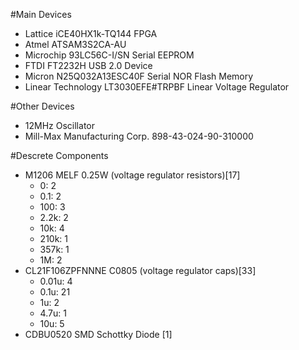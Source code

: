 #Main Devices
* Lattice iCE40HX1k-TQ144 FPGA
* Atmel ATSAM3S2CA-AU
* Microchip 93LC56C-I/SN Serial EEPROM
* FTDI FT2232H USB 2.0 Device
* Micron N25Q032A13ESC40F Serial NOR Flash Memory
* Linear Technology LT3030EFE#TRPBF Linear Voltage Regulator

#Other Devices
* 12MHz Oscillator
* Mill-Max Manufacturing Corp. 898-43-024-90-310000

#Descrete Components
* M1206 MELF 0.25W (voltage regulator resistors)[17]
  * 0: 2
  * 0.1: 2
  * 100: 3
  * 2.2k: 2
  * 10k: 4
  * 210k: 1
  * 357k: 1
  * 1M: 2
* CL21F106ZPFNNNE C0805 (voltage regulator caps)[33]
  * 0.01u: 4
  * 0.1u: 21
  * 1u: 2
  * 4.7u: 1
  * 10u: 5
* CDBU0520 SMD Schottky Diode [1]


